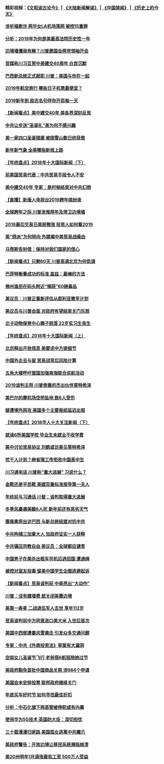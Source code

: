 #### 精彩视频：[《文昭谈古论今》](https://github.com/gfw-breaker/wenzhao/blob/master/README.md?t=01020331) | [《大陆新闻解读》](https://github.com/gfw-breaker/ntdtv-comedy/blob/master/README.md?t=01020331) | [《中国禁闻》](https://github.com/gfw-breaker/ntdtv-news/blob/master/README.md?t=01020331) | [《历史上的今天》](https://github.com/gfw-breaker/today-in-history/blob/master/README.md?t=01020331) 

#### [涉祈福欺诈 两华女LA机场落网 被控15重罪](../pages/nsc412/n10947313.md?t=01020331) 

#### [分析：2019年为何是美最高法院历史性一年](../pages/nsc412/n10946956.md?t=01020331) 

#### [边境墙僵局有解？川普邀国会两党领袖开会](../pages/nsc412/n10947197.md?t=01020331) 

#### [官媒称川习互贺中美建交40周年 白宫沉默](../pages/nsc412/n10946780.md?t=01020331) 

#### [巴西新总统正式就职 川普：美国与你在一起](../pages/nsc412/n10947092.md?t=01020331) 

#### [2019年航空旅行 哪些日子机票最便宜？](../pages/nsc412/n10946996.md?t=01020331) 

#### [2019新年到 励志名句伴你开启每一天](../pages/nsc412/n10946988.md?t=01020331) 

#### [【新闻看点】美中建交40年 美各界深刻反思](../pages/nsc412/n10946586.md?t=01020331) 

#### [中共让步送“圣诞礼”美为何不感兴趣](../pages/nsc412/n10946815.md?t=01020331) 

#### [美一家四口圣诞猎鹿 被困雪山数日终获救](../pages/nsc412/n10946629.md?t=01020331) 

#### [新年新气象 全美哪些新规上路](../pages/nsc412/n10946572.md?t=01020331) 

#### [【年终盘点】2018年十大国际新闻（下）](../pages/nsc412/n10925458.md?t=01020331) 

#### [前美国贸易代表：中共贸易手段令人不安](../pages/nsc412/n10945914.md?t=01020331) 

#### [美中建交40年 专家：是时候结束对中共幻想](../pages/nsc412/n10945197.md?t=01020331) 

#### [【直播】新唐人电视台2019跨年缤纷夜](../pages/nsc412/n10921399.md?t=01020331) 

#### [全球跨年之际 川普发推拜年及捍卫边境墙](../pages/nsc412/n10944547.md?t=01020331) 

#### [2018最后交易日美股微涨 投资人如何看2019](../pages/nsc412/n10944797.md?t=01020331) 

#### [美“鸽派”为何转向 外媒揭中美贸易战缘由](../pages/nsc412/n10944317.md?t=01020331) 

#### [马蒂斯告别信：保持对我们国家的信心](../pages/nsc412/n10944833.md?t=01020331) 

#### [【新闻看点】只剩60天 川普高调北京为何低调](../pages/nsc412/n10944583.md?t=01020331) 

#### [巴菲特衡量成功的标准 盖兹：最棒的方法](../pages/nsc412/n10944666.md?t=01020331) 

#### [佛州渔民在码头附近“捕获”60磅毒品](../pages/nsc412/n10944528.md?t=01020331) 

#### [美议员：川普正重新评估从叙利亚撤军计划](../pages/nsc412/n10944364.md?t=01020331) 

#### [美议员与川普会面 对政府有望结束关门乐观](../pages/nsc412/n10944086.md?t=01020331) 

#### [北卡动物保育中心狮子脱笼 22岁实习生丧生](../pages/nsc412/n10944091.md?t=01020331) 

#### [【年终盘点】2018年十大国际新闻（上）](../pages/nsc412/n10924773.md?t=01020331) 

#### [北京释出开放信息 美要求中方提细节](../pages/nsc412/n10942850.md?t=01020331) 

#### [中国外企去与留 贸易战背后风险计算](../pages/nsc412/n10942968.md?t=01020331) 

#### [五角大楼呼吁盟国加强南海联合巡航活动](../pages/nsc412/n10942310.md?t=01020331) 

#### [2019谈判主将 川普倚重的杰出伙伴莱特希泽](../pages/nsc412/n10942156.md?t=01020331) 

#### [美巴尔的摩机场空桥坠地 致6人受伤](../pages/nsc412/n10942211.md?t=01020331) 

#### [疑遭境外网攻 美国多个主要报纸延迟出报](../pages/nsc412/n10942076.md?t=01020331) 

#### [【年终盘点】2018华人十大关注新闻（下）](../pages/nsc412/n10931088.md?t=01020331) 

#### [就读6所美国学校 毕业生未就业不收学费](../pages/nsc412/n10937342.md?t=01020331) 

#### [美中讨论贸易协议 刘鹤或访美见莱特希泽](../pages/nsc412/n10941352.md?t=01020331) 

#### [忧千人计划？麻省理工传拒收中国高中生](../pages/nsc412/n10941031.md?t=01020331) 

#### [川习通电话 川普称“重大进展” 习说什么？](../pages/nsc412/n10940712.md?t=01020331) 

#### [金靴还是平民靴 美媒双重标准报导第一夫人](../pages/nsc412/n10940654.md?t=01020331) 

#### [年终前与习通话 川普：谈判取得重大进展](../pages/nsc412/n10940508.md?t=01020331) 

#### [冬季风暴袭美酿6人死 新年前还有恶劣天气](../pages/nsc412/n10940428.md?t=01020331) 

#### [蓬佩奥将出访巴西 与新总统结盟对抗中共](../pages/nsc412/n10940393.md?t=01020331) 

#### [中共拘捕三加拿大人 加政府证实一人获释](../pages/nsc412/n10939393.md?t=01020331) 

#### [中共镇压宗教自由 美议员：全球都应谴责](../pages/nsc412/n10939131.md?t=01020331) 

#### [中国男子在美杀出租车司机后逃回国 遭通缉](../pages/nsc412/n10939162.md?t=01020331) 

#### [被控对室友投毒 留美中国学生企图逃避起诉](../pages/nsc412/n10939143.md?t=01020331) 

#### [【新闻看点】贸易谈判前 中美亮出“大动作”](../pages/nsc412/n10938838.md?t=01020331) 

#### [川普：没有建墙费 就关闭美墨边境](../pages/nsc412/n10939011.md?t=01020331) 

#### [美第一寿星 二战退伍军人去世 享年112岁](../pages/nsc412/n10938878.md?t=01020331) 

#### [贸易谈判前中方同意进口美大米 入世后首次](../pages/nsc412/n10938719.md?t=01020331) 

#### [美国中西部遭暴风雪袭击 引发众多交通问题](../pages/nsc412/n10938423.md?t=01020331) 

#### [专家：中共《外商投资法》草案有大漏洞](../pages/nsc412/n10936926.md?t=01020331) 

#### [空姐女儿圣诞节飞行 老爸搭6航班陪她过节](../pages/nsc412/n10937569.md?t=01020331) 

#### [美政府豁免首批中国商品关税 涉984个申请](../pages/nsc412/n10937177.md?t=01020331) 

#### [美国会未安排投票 联邦政府继续关门](../pages/nsc412/n10936951.md?t=01020331) 

#### [年底买车好时节 如何寻找最佳折扣](../pages/nsc412/n10936868.md?t=01020331) 

#### [分析：中石化旗下两高管被停职或有内幕](../pages/nsc412/n10936480.md?t=01020331) 

#### [使用华为5G技术 英国防大臣：深切担忧](../pages/nsc412/n10936847.md?t=01020331) 

#### [三十载漫漫归家路 美国孤女逃离中共魔爪](../pages/nsc412/n10936863.md?t=01020331) 

#### [美政府警告：开放边境让移民系统濒临崩溃](../pages/nsc412/n10936858.md?t=01020331) 

#### [美20州明年1月调涨最低工资 500万人受益](../pages/nsc412/n10936813.md?t=01020331) 

